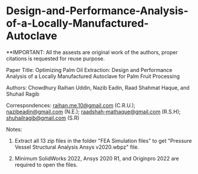 # Design-and-Performance-Analysis-of-a-Locally-Manufactured-Autoclave

**IMPORTANT: All the assests are original work of the authors, proper citations is requested for reuse purpose.

Paper Title: Optimizing Palm Oil Extraction: Design and Performance Analysis of a Locally Manufactured Autoclave for Palm Fruit Processing

Authors: Chowdhury Raihan Uddin, Nazib Eadin, Raad Shahmat Haque, and Shuhail Ragib

Correspondences: raihan.me.10@gmail.com (C.R.U.); nazibeadin@gmail.com (N.E.); raadshah-mathaque@gmail.com (R.S.H); shuhailragib@gmail.com (S.R)

Notes: 

1. Extract all 13 zip files in the folder "FEA Simulation files" to get "Pressure Vessel Structural Analysis Ansys v2020.wbpz" file.
       
2. Minimum SolidWorks 2022, Ansys 2020 R1, and Originpro 2022 are required to open the files.
